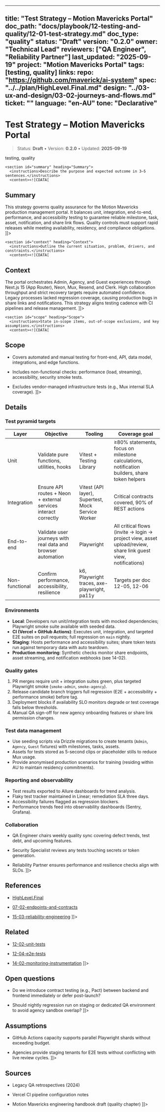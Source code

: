 <!-- ai:managed start file="docs/playbook/12-testing-and-quality/12-01-test-strategy.md" responsibility="docs" strategy="replace" -->
---
title: "Test Strategy – Motion Mavericks Portal"
doc_path: "docs/playbook/12-testing-and-quality/12-01-test-strategy.md"
doc_type: "quality"
status: "Draft"
version: "0.2.0"
owner: "Technical Lead"
reviewers: ["QA Engineer", "Reliability Partner"]
last_updated: "2025-09-19"
project: "Motion Mavericks Portal"
tags: [testing, quality]
links:
  repo: "https://github.com/maverick/ai-system"
  spec: "../../plan/HighLevel.Final.md"
  design: "../03-ux-and-design/03-02-journeys-and-flows.md"
  ticket: "<PLACEHOLDER>"
language: "en-AU"
tone: "Declarative"
---

# Test Strategy – Motion Mavericks Portal

> Status: **Draft** • Version: **0.2.0** • Updated: **2025-09-19**

<doc xmlns="urn:docs:universal"
     type="quality"
     path="docs/playbook/12-testing-and-quality/12-01-test-strategy.md"
     version="0.2.0"
     status="Draft"
     owner="Technical Lead">

  <meta>
    <link rel="repo" href="https://github.com/maverick/ai-system"/>
    <link rel="spec" href="../../plan/HighLevel.Final.md"/>
    <link rel="design" href="../03-ux-and-design/03-02-journeys-and-flows.md"/>
    <tags>testing, quality</tags>
  </meta>

  <sections>

    <section id="summary" heading="Summary">
      <instructions>Describe the purpose and expected outcome in 3–5 sentences.</instructions>
      <content><![CDATA[
## Summary
This strategy governs quality assurance for the Motion Mavericks production management portal. It balances unit, integration, end-to-end, performance, and accessibility testing to guarantee reliable milestone, task, asset, notification, and share link flows. Quality controls must support rapid releases while meeting availability, residency, and compliance obligations.
]]></content>
    </section>

    <section id="context" heading="Context">
      <instructions>Outline the current situation, problem, drivers, and constraints.</instructions>
      <content><![CDATA[
## Context
The portal orchestrates Admin, Agency, and Guest experiences through Next.js 15 (App Router), Neon, Mux, Resend, and Clerk. High collaboration throughput and strict recovery targets require automated confidence. Legacy processes lacked regression coverage, causing production bugs in share links and notifications. This strategy aligns testing cadence with CI pipelines and release management.
]]></content>
    </section>

    <section id="scope" heading="Scope">
      <instructions>State in-scope items, out-of-scope exclusions, and key assumptions.</instructions>
      <content><![CDATA[
## Scope
- Covers automated and manual testing for front-end, API, data model, integrations, and edge functions.
- Includes non-functional checks: performance (load, streaming), accessibility, security smoke tests.
- Excludes vendor-managed infrastructure tests (e.g., Mux internal SLA coverage).
]]></content>
    </section>

    <section id="details" heading="Details">
      <content><![CDATA[
## Details

### Test pyramid targets
| Layer | Objective | Tooling | Coverage goal |
|-------|-----------|---------|---------------|
| Unit | Validate pure functions, utilities, hooks | Vitest + Testing Library | ≥80% statements, focus on milestone calculations, notification builders, share token helpers |
| Integration | Ensure API routes + Neon + external services interact correctly | Vitest (API layer), Supertest, Mock Service Worker | Critical contracts covered, 90% of REST actions |
| End-to-end | Validate user journeys with real data and browser automation | Playwright | All critical flows (invite → login → project view, asset upload/review, share link guest view, notifications) |
| Non-functional | Confirm performance, accessibility, resilience | k6, Playwright traces, axe-playwright, pa11y | Targets per doc 12-05, 12-06 |

### Environments
- **Local**: Developers run unit/integration tests with mocked dependencies; Playwright smoke suite available with seeded data.
- **CI (Vercel + GitHub Actions)**: Executes unit, integration, and targeted E2E suites on pull requests; full regression on `main` nightly.
- **Staging**: Hosts performance and accessibility suites; share token tests run against temporary data with auto teardown.
- **Production monitoring**: Synthetic checks monitor share endpoints, asset streaming, and notification webhooks (see 14-02).

### Quality gates
1. PR merges require unit + integration suites green, plus targeted Playwright smoke (`smoke-admin`, `smoke-agency`).
2. Release candidate branch triggers full regression (E2E + accessibility + performance smoke) before tag.
3. Deployment blocks if availability SLO monitors degrade or test coverage falls below thresholds.
4. Manual QA sign-off for new agency onboarding features or share link permission changes.

### Test data management
- Use seeding scripts via Drizzle migrations to create tenants (`Admin`, `Agency`, `Guest` fixtures) with milestones, tasks, assets.
- Assets for tests stored as 5-second clips or placeholder stills to reduce Mux usage.
- Provide anonymised production scenarios for training (residing within AU to maintain residency commitments).

### Reporting and observability
- Test results exported to Allure dashboards for trend analysis.
- Flaky test tracker maintained in Linear; remediation SLA three days.
- Accessibility failures flagged as regression blockers.
- Performance trends feed into observability dashboards (Sentry, Grafana).

### Collaboration
- QA Engineer chairs weekly quality sync covering defect trends, test debt, and upcoming features.
- Security Specialist reviews any tests touching secrets or token generation.
- Reliability Partner ensures performance and resilience checks align with SLOs.
]]></content>
    </section>

    <section id="references" heading="References">
      <content><![CDATA[
## References
- [HighLevel.Final](../../plan/HighLevel.Final.md)
- [07-02-endpoints-and-contracts](../07-apis-and-contracts/07-02-endpoints-and-contracts.md)
- [15-03-reliability-engineering](../15-performance-and-reliability/15-03-reliability-engineering.md)
]]></content>
    </section>

    <section id="related" heading="Related">
      <content><![CDATA[
## Related
- [12-02-unit-tests](12-02-unit-tests.md)
- [12-04-e2e-tests](12-04-e2e-tests.md)
- [14-02-monitoring-instrumentation](../14-observability/14-02-monitoring-instrumentation.md)
]]></content>
    </section>

    <section id="open_questions" heading="Open questions">
      <content><![CDATA[
## Open questions
- Do we introduce contract testing (e.g., Pact) between backend and frontend immediately or defer post-launch?
- Should nightly regression run on staging or dedicated QA environment to avoid agency sandbox overlap?
]]></content>
    </section>

    <section id="assumptions" heading="Assumptions">
      <content><![CDATA[
## Assumptions
- GitHub Actions capacity supports parallel Playwright shards without exceeding budget.
- Agencies provide staging tenants for E2E tests without conflicting with live review cycles.
]]></content>
    </section>

    <section id="sources" heading="Sources">
      <content><![CDATA[
## Sources
- Legacy QA retrospectives (2024)
- Vercel CI pipeline configuration notes
- Motion Mavericks engineering handbook draft (quality chapter)
]]></content>
    </section>

  </sections>
</doc>
<!-- ai:managed end -->
